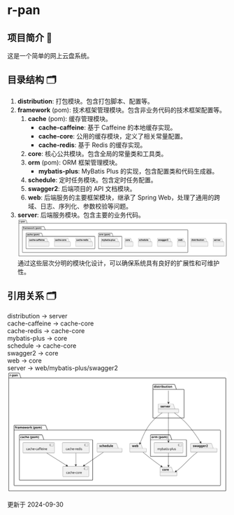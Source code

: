 # r-pan

## 项目简介 📁

这是一个简单的网上云盘系统。

## 目录结构 🗂️

1. **distribution**: 打包模块。包含打包脚本、配置等。
2. **framework** (pom): 技术框架管理模块。包含非业务代码的技术框架配置等。
    1. **cache** (pom): 缓存管理模块。
        - **cache-caffeine**: 基于 Caffeine 的本地缓存实现。
        - **cache-core**: 公用的缓存模块，定义了相关常量配置。
        - **cache-redis**: 基于 Redis 的缓存实现。
    2. **core**: 核心公共模块。包含全局的常量类和工具类。
    3. **orm** (pom): ORM 框架管理模块。
        - **mybatis-plus**: MyBatis Plus 的实现，包含配置类和代码生成器。
    4. **schedule**: 定时任务模块。包含定时任务配置。
    5. **swagger2**: 后端项目的 API 文档模块。
    6. **web**: 后端服务的主要框架模块，继承了 Spring Web，处理了通用的跨域、日志、序列化、参数校验等问题。
3. **server**: 后端服务模块。包含主要的业务代码。  
   ![project-tree.svg](project-tree.svg)  
   通过这些层次分明的模块化设计，可以确保系统具有良好的扩展性和可维护性。

## 引用关系 🗂️

distribution -> server  
cache-caffeine -> cache-core  
cache-redis -> cache-core  
mybatis-plus -> core  
schedule -> cache-core  
swagger2 -> core  
web -> core  
server -> web/mybatis-plus/swagger2  
![project-reference.svg](project-reference.svg)

更新于 2024-09-30

